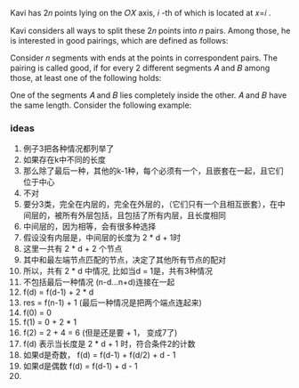 Kavi has 2𝑛
 points lying on the 𝑂𝑋
 axis, 𝑖
-th of which is located at 𝑥=𝑖
.

Kavi considers all ways to split these 2𝑛
 points into 𝑛
 pairs. Among those, he is interested in good pairings, which are defined as follows:

Consider 𝑛
 segments with ends at the points in correspondent pairs. The pairing is called good, if for every 2
 different segments 𝐴
 and 𝐵
 among those, at least one of the following holds:

One of the segments 𝐴
 and 𝐵
 lies completely inside the other.
𝐴
 and 𝐵
 have the same length.
Consider the following example:


### ideas
1. 例子3把各种情况都列举了
2. 如果存在k中不同的长度
3. 那么除了最后一种，其他的k-1种，每个必须有一个，且嵌套在一起，且它们位于中心
4. 不对
5. 要分3类，完全在内层的，完全在外层的，（它们只有一个且相互嵌套），在中间层的，被所有外层包括，且包括了所有内层，且长度相同
6. 中间层的，因为相等，会有很多种选择
7. 假设没有内层是，中间层的长度为 2 * d + 1时
8. 这里一共有 2 * d + 2 个节点
9. 其中和最左端节点匹配的节点，决定了其他所有节点的配对
10. 所以，共有 2 * d 中情况, 比如当d = 1是，共有3种情况
11. 不包括最后一种情况 (n-d...n+d)连接在一起
12. f(d) = f(d-1) + 2 * d
13. res = f(n-1) + 1 (最后一种情况是把两个端点连起来)
14. f(0) = 0
15. f(1) = 0 + 2 * 1 
16. f(2) = 2 + 4 = 6 (但是还是要 + 1， 变成7了)
17. f(d) 表示当长度是 2 * d + 1 时，符合条件2的计数
18. 如果d是奇数， f(d) = f(d-1) + f(d/2) + d - 1
19. 如果d是偶数  f(d) =  f(d-1) + d - 1
20. 